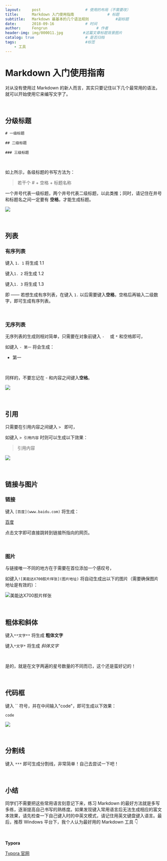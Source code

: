 ```yaml
---
layout:     post                    # 使用的布局（不需要改）
title:      Markdown 入门使用指南               # 标题 
subtitle:   Markdown 最基本的几个语法规则            #副标题
date:       2018-09-16              # 时间
author:     Fengrun                      # 作者
header-img: img/000011.jpg         #这篇文章标题背景图片
catalog: true                       # 是否归档
tags:                               #标签
    - 工具
---
```

# Markdown 入门使用指南

对从没有使用过 Markdown 的新人而言，其实只要记住以下几个最常用的语法，就可以开始使用它来编写文字了。

<br/>

## 分级标题

`# 一级标题`

`## 二级标题`

`### 三级标题`

<br/>

如上所示，各级标题的书写方法为：

> 若干个 # + 空格 + 标题名称

一个井号代表一级标题，两个井号代表二级标题，以此类推；同时，请记住在井号和标题名之间一定要有 **空格**，才能生成标题。

![](https://cdn.sspai.com/attachment/origin/2014/04/15/69492.jpg?imageView2/2/w/1120/q/90/interlace/1/ignore-error/1)

<br/>

## 列表

### 有序列表

键入 `1. 1`  将生成 1.1

键入`1. 2` 将生成 1.2

键入`1. 3` 将生成 1.3

即 —— 若想生成有序列表，在键入 `1.` 以后需要键入**空格**，空格后再输入二级数字，即可生成有序列表。

<br/>

### 无序列表

无序列表的生成则相对简单，只需要在对象前键入 `-  ` 或 `*` 和空格即可，

如键入 `- 第一` 将会生成：

- 第一

<br/>

同样的，不要忘记在 - 和内容之间键入**空格**。

![](https://cdn.sspai.com/attachment/origin/2014/04/15/69493.jpg?imageView2/2/w/1120/q/90/interlace/1/ignore-error/1)

<br/>

## 引用

只需要在引用内容之间键入 `> ` 即可，

如键入 `> 引用内容` 时则可以生成以下效果：

> 引用内容

![](https://cdn.sspai.com/attachment/origin/2014/04/15/69494.jpg?imageView2/2/w/1120/q/90/interlace/1/ignore-error/1)

<br/>

## 链接与图片

### 链接

键入 `[百度](www.baidu.com)` 将生成：

[百度](www.baidu.com)

点击文字即可直接跳转到链接所指向的网页。

<br/>

### 图片

与链接唯一不同的地方在于需要在首位添加一个感叹号，

如键入`![美能达X700胶片样张](图片地址)` 将自动生成出以下的图片（需要确保图片地址是有效的）：

![美能达X700胶片样张](http://imglf4.nosdn0.126.net/img/TVFhY3grTFlUU1k5cVhZMVhlTkU2dVd0UlpjU2xaclkwM0IxYjg5OE5DSVVwaWl3UjZnbm9BPT0.jpg?imageView&thumbnail=3000y1992&type=jpg&quality=96&stripmeta=0&type=jpg)

<br/>

## 粗体和斜体

键入`**文字**` 将生成 **粗体文字**

键入`*文字*` 将生成 *斜体文字*

<br/>

是的，就是在文字两遍的星号数量的不同而已，这个还是蛮好记的！

<br/>

## 代码框

键入 `` 符号，并在中间输入"code"，即可生成以下效果：

`code`

![](https://cdn.sspai.com/attachment/origin/2014/04/15/69496.jpg?imageView2/2/w/1120/q/90/interlace/1/ignore-error/1)

<br/>

## 分割线

键入 `***` 即可生成分割线，非常简单！自己去尝试一下吧！

<br/>

## 小结

同学们不需要把这些常用语言刻意记下来，练习 Markdown 的最好方法就是多写多练，逐渐提高自己书写的熟练度。如果发现键入常用语言后无法生成相应的富文本效果，请先检查一下自己键入时的中英文模式，请记住用英文键盘键入语言。最后，推荐 Windows 平台下，我个人认为最好用的 Markdown 工具 👇

<br/>

**Typora**

[Typora 官网](https://typora.io/)

